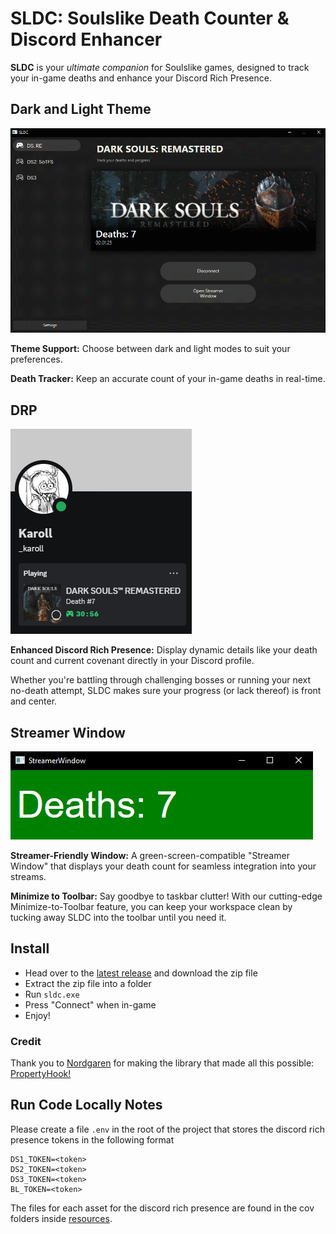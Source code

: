 # SLDC: Soulslike Death Counter & Discord Enhancer
**SLDC** is your *ultimate companion* for Soulslike games, designed to track your in-game deaths and enhance your Discord Rich Presence.

## Dark and Light Theme
![MainWindow Design](https://github.com/KarolWasTaken/sldc/blob/master/GITHUB-RESOURCES/dark.gif)

**Theme Support:** Choose between dark and light modes to suit your preferences.

**Death Tracker:** Keep an accurate count of your in-game deaths in real-time.

## DRP
![DRP](https://github.com/KarolWasTaken/sldc/blob/master/GITHUB-RESOURCES/DRP.png)

**Enhanced Discord Rich Presence:** Display dynamic details like your death count and current covenant directly in your Discord profile.

Whether you're battling through challenging bosses or running your next no-death attempt, SLDC makes sure your progress (or lack thereof) is front and center.

## Streamer Window
![Streamer Window](https://github.com/KarolWasTaken/sldc/blob/master/GITHUB-RESOURCES/streamerWindow.png)

**Streamer-Friendly Window:** A green-screen-compatible "Streamer Window" that displays your death count for seamless integration into your streams.

**Minimize to Toolbar:** Say goodbye to taskbar clutter! With our cutting-edge Minimize-to-Toolbar feature, you can keep your workspace clean by tucking away SLDC into the toolbar until you need it.

## Install
- Head over to the [latest release](https://github.com/KarolWasTaken/sldc/releases/latest) and download the zip file
- Extract the zip file into a folder
- Run ``sldc.exe``
- Press "Connect" when in-game
- Enjoy!
### Credit
Thank you to [Nordgaren](https://github.com/Nordgaren) for making the library that made all this possible: [PropertyHook!](https://github.com/Nordgaren/PropertyHook)

## Run Code Locally Notes

Please create a file `.env` in the root of the project that stores the discord rich presence tokens in the following format
```
DS1_TOKEN=<token>
DS2_TOKEN=<token>
DS3_TOKEN=<token>
BL_TOKEN=<token>
```
The files for each asset for the discord rich presence are found in the cov folders inside [resources](https://github.com/KarolWasTaken/sldc/tree/master/Resources).


